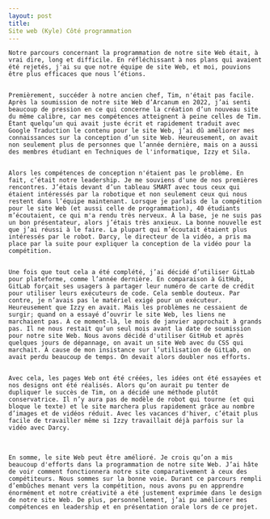 ```yaml
---
layout: post
title:
Site web (Kyle) Côté programmation
---
```


	Notre parcours concernant la programmation de notre site Web était, à vrai dire, long et difficile. En réfléchissant à nos plans qui avaient été rejetés, j'ai su que notre équipe de site Web, et moi, pouvions être plus efficaces que nous l’étions.

<img src=" ">

	Premièrement, succéder à notre ancien chef, Tim, n'était pas facile. Après la soumission de notre site Web d’Arcanum en 2022, j’ai senti beaucoup de pression en ce qui concerne la création d’un nouveau site du même calibre, car mes compétences atteignent à peine celles de Tim. Étant quelqu’un qui avait juste écrit et rapidement traduit avec Google Traduction le contenu pour le site Web, j’ai dû améliorer mes connaissances sur la conception d’un site Web. Heureusement, on avait non seulement plus de personnes que l’année dernière, mais on a aussi des membres étudiant en Techniques de l'informatique, Izzy et Sila.

<img src=" ">

	Alors les compétences de conception n'étaient pas le problème. En fait, c’était notre leadership. Je me souviens d'une de nos premières rencontres. J’étais devant d’un tableau SMART avec tous ceux qui étaient intéressés par la robotique et non seulement ceux qui nous restent dans l’équipe maintenant. Lorsque je parlais de la compétition pour le site Web (et aussi celle de programmation), 40 étudiants m’écoutaient, ce qui m'a rendu très nerveux. À la base, je ne suis pas un bon présentateur, alors j’étais très anxieux. La bonne nouvelle est que j’ai réussi à le faire. La plupart qui m’écoutait étaient plus intéressés par le robot. Darcy, le directeur de la vidéo, a pris ma place par la suite pour expliquer la conception de la vidéo pour la compétition.

<img src=" ">

	Une fois que tout cela a été complété, j’ai décidé d’utiliser GitLab pour plateforme, comme l’année dernière. En comparaison à GitHub, GitLab forçait ses usagers à partager leur numéro de carte de crédit pour utiliser leurs exécuteurs de code. Cela semble douteux. Par contre, je n’avais pas le matériel exigé pour un exécuteur. Heureusement que Izzy en avait. Mais les problèmes ne cessaient de surgir; quand on a essayé d’ouvrir le site Web, les liens ne marchaient pas. À ce moment-là, le mois de janvier approchait à grands pas. Il ne nous restait qu’un seul mois avant la date de soumission pour notre site Web. Nous avons décidé d'utiliser GitHub et après quelques jours de dépannage, on avait un site Web avec du CSS qui marchait. À cause de mon insistance sur l’utilisation de GitLab, on avait perdu beaucoup de temps. On devait alors doubler nos efforts.

<img src=" ">

	Avec cela, les pages Web ont été créées, les idées ont été essayées et nos designs ont été réalisés. Alors qu’on aurait pu tenter de dupliquer le succès de Tim, on a décidé une méthode plutôt conservatrice. Il n’y aura pas de modèle de robot qui tourne (et qui bloque le texte) et le site marchera plus rapidement grâce au nombre d’images et de vidéos réduit. Avec les vacances d'hiver, c’était plus facile de travailler même si Izzy travaillait déjà parfois sur la vidéo avec Darcy.
	
<img src=" ">
<img src=" ">
<img src=" ">

	En somme, le site Web peut être amélioré. Je crois qu’on a mis beaucoup d'efforts dans la programmation de notre site Web. J’ai hâte de voir comment fonctionnera notre site comparativement à ceux des compétiteurs. Nous sommes sur la bonne voie. Durant ce parcours rempli d’embûches menant vers la compétition, nous avons pu en apprendre énormément et notre créativité a été justement exprimée dans le design de notre site Web. De plus, personnellement, j’ai pu améliorer mes compétences en leadership et en présentation orale lors de ce projet.
	
	